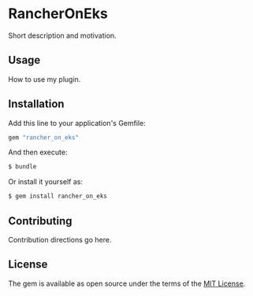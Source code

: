 # RancherOnEks
Short description and motivation.

## Usage
How to use my plugin.

## Installation
Add this line to your application's Gemfile:

```ruby
gem "rancher_on_eks"
```

And then execute:
```bash
$ bundle
```

Or install it yourself as:
```bash
$ gem install rancher_on_eks
```

## Contributing
Contribution directions go here.

## License
The gem is available as open source under the terms of the [MIT License](https://opensource.org/licenses/MIT).
